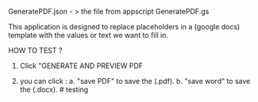 GeneratePDF.json - > the file from appscript GeneratePDF.gs

This application is designed to replace placeholders in a (google docs) template with the values or text we want to fill in.


HOW TO TEST  ?

1. Click "GENERATE AND PREVIEW PDF

3. you can click :
      a. "save PDF" to save the (.pdf).
      b. "save word" to save the (.docx).
#   t e s t i n g 
 
 
